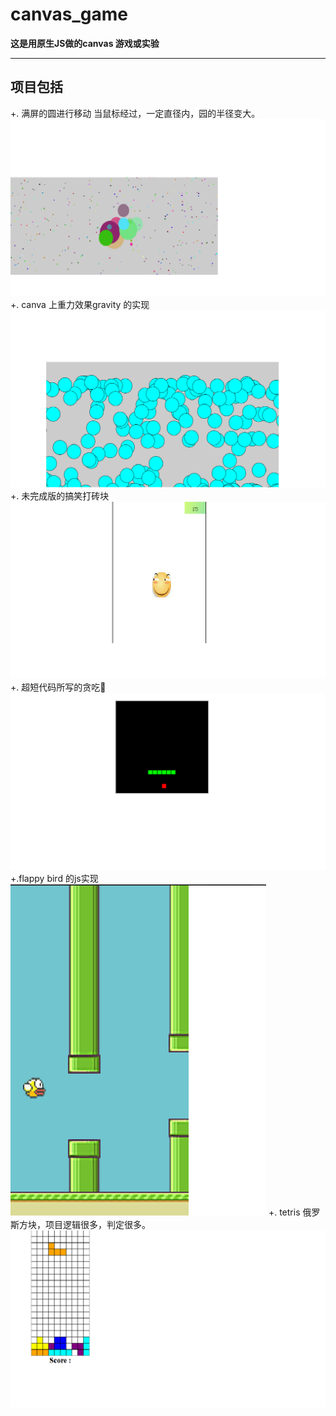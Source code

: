 # canvas_game
**这是用原生JS做的canvas 游戏或实验**

----
## 项目包括
+. 满屏的圆进行移动  当鼠标经过，一定直径内，园的半径变大。
![演示](https://github.com/vivipure/canvas_game/blob/master/circle_run/demonstrate.png)
+. canva 上重力效果gravity 的实现
![演示](https://github.com/vivipure/canvas_game/blob/master/circle_gravity/demonstrate.png)
+. 未完成版的搞笑打砖块
![演示](https://github.com/vivipure/canvas_game/blob/master/%E6%89%93%E7%A0%96%E5%9D%97/demonstrate.png)
+. 超短代码所写的贪吃🐍
![演示](https://github.com/vivipure/canvas_game/blob/master/%E8%B4%AA%E5%90%83%E8%9B%87/demonstrate.png)
+.flappy bird 的js实现
![演示](https://github.com/vivipure/canvas_game/blob/master/flappyBird/demonstrate.png)
+. tetris 俄罗斯方块，项目逻辑很多，判定很多。
![演示](https://github.com/vivipure/canvas_game/blob/master/tetris_%E4%BF%84%E7%BD%97%E6%96%AF%E6%96%B9%E5%9D%97/demonstrate.png)
